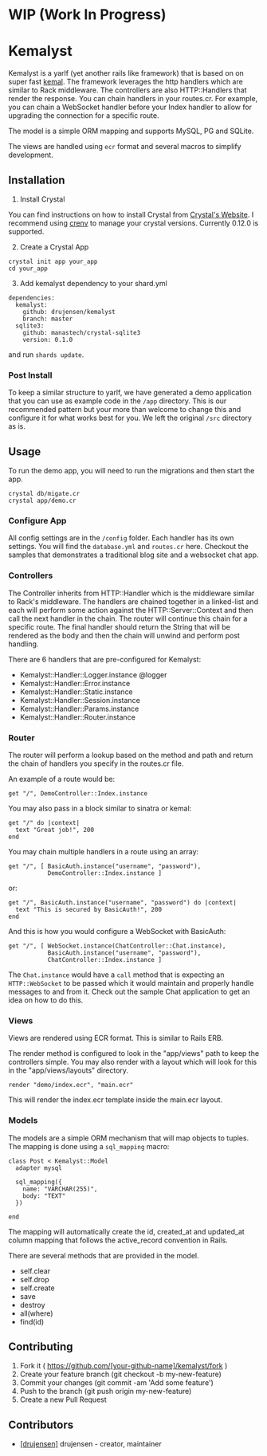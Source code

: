 # WIP (Work In Progress)

# Kemalyst

Kemalyst is a yarlf (yet another rails like framework) that is based on on
super fast [kemal](https://github.com/sdogruyol/kemal). The framework
leverages the http handlers which are similar to Rack middleware. The
controllers are also HTTP::Handlers that render the response.  You can chain
handlers in your routes.cr.  For example, you can chain a WebSocket handler
before your Index handler to allow for upgrading the connection for a specific
route.  

The model is a simple ORM mapping and supports MySQL, PG and SQLite.

The views are handled using `ecr` format and several macros to simplify
development.

## Installation

1. Install Crystal

You can find instructions on how to install Crystal from [Crystal's
Website](http://crystal-lang.org).  I recommend using
[crenv](https://github.com/pine613/crenv) to manage your crystal versions.
Currently 0.12.0 is supported.

2. Create a Crystal App

```
crystal init app your_app
cd your_app
```
3. Add kemalyst dependency to your shard.yml
```
dependencies:
  kemalyst:
    github: drujensen/kemalyst
    branch: master
  sqlite3:
    github: manastech/crystal-sqlite3
    version: 0.1.0
```
and run `shards update`.

### Post Install
To keep a similar structure to yarlf, we have generated a demo application
that you can use as example code in the `/app` directory.  This is our
recommended pattern but your more than welcome to change this and configure it
for what works best for you. We left the original `/src` directory as is.

## Usage

To run the demo app, you will need to run the migrations and then start the
app.
```
crystal db/migate.cr
crystal app/demo.cr
```

### Configure App

All config settings are in the `/config` folder.  Each handler has its own
settings.  You will find the `database.yml` and `routes.cr` here. Checkout
the samples that demonstrates a traditional blog site and a websocket chat
app.

### Controllers

The Controller inherits from HTTP::Handler which is the middleware similar to
Rack's middleware.  The handlers are chained together in a linked-list and
each will perform some action against the HTTP::Server::Context and then call
the next handler in the chain.  The router will continue this chain for a
specific route.  The final handler should return the String that will be
rendered as the body and then the chain will unwind and perform post handling.

There are 6 handlers that are pre-configured for Kemalyst:
 - Kemalyst::Handler::Logger.instance @logger
 - Kemalyst::Handler::Error.instance
 - Kemalyst::Handler::Static.instance
 - Kemalyst::Handler::Session.instance
 - Kemalyst::Handler::Params.instance
 - Kemalyst::Handler::Router.instance  

### Router

The router will perform a lookup based on the method and path and return the
chain of handlers you specify in the routes.cr file.

An example of a route would be:
```
get "/", DemoController::Index.instance
```

You may also pass in a block similar to sinatra or kemal:
```
get "/" do |context|
  text "Great job!", 200
end
```

You may chain multiple handlers in a route using an array:
```
get "/", [ BasicAuth.instance("username", "password"), 
           DemoController::Index.instance ]
```

or:
```
get "/", BasicAuth.instance("username", "password") do |context|
  text "This is secured by BasicAuth!", 200
end
```

And this is how you would configure a WebSocket with BasicAuth:
```
get "/", [ WebSocket.instance(ChatController::Chat.instance),
           BasicAuth.instance("username", "password"),
           ChatController::Index.instance ]
```

The `Chat.instance` would have a `call` method that is expecting an
`HTTP::WebSocket` to be passed which it would maintain and properly handle
messages to and from it.  Check out the sample Chat application to get an idea
on how to do this.

### Views

Views are rendered using ECR format.  This is similar to Rails ERB.

The render method is configured to look in the "app/views" path to keep the
controllers simple.  You may also render with a layout which will look for
this in the "app/views/layouts" directory.

```
render "demo/index.ecr", "main.ecr" 

```
This will render the index.ecr template inside the main.ecr layout.

### Models

The models are a simple ORM mechanism that will map objects to tuples.  The
mapping is done using a `sql_mapping` macro:
```
class Post < Kemalyst::Model
  adapter mysql
  
  sql_mapping({ 
    name: "VARCHAR(255)", 
    body: "TEXT" 
  })

end

```
The mapping will automatically create the id, created_at and updated_at column
mapping that follows the active_record convention in Rails.

There are several methods that are provided in the model.
- self.clear
- self.drop
- self.create
- save
- destroy
- all(where)
- find(id)


## Contributing

1. Fork it ( https://github.com/[your-github-name]/kemalyst/fork )
2. Create your feature branch (git checkout -b my-new-feature)
3. Commit your changes (git commit -am 'Add some feature')
4. Push to the branch (git push origin my-new-feature)
5. Create a new Pull Request

## Contributors

- [[drujensen]](https://github.com/drujensen) drujensen - creator, maintainer
